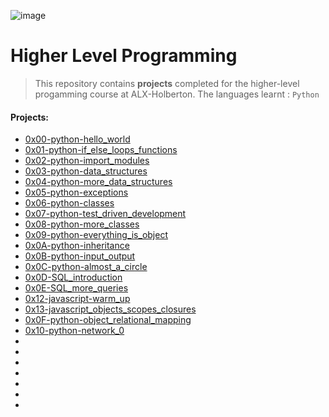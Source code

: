 ![image](https://user-images.githubusercontent.com/95341497/186491359-3441532c-78ff-4d8c-8aaa-95e69c0c0941.png)


# Higher Level Programming

> This repository contains **projects** completed for the higher-level progamming course at ALX-Holberton. The languages learnt : `Python`

#### Projects:

* [0x00-python-hello_world](https://github.com/jonyamagiri/alx-higher_level_programming/tree/master/0x00-python-hello_world)
* [0x01-python-if_else_loops_functions](https://github.com/jonyamagiri/alx-higher_level_programming/tree/master/0x01-python-if_else_loops_functions)
* [0x02-python-import_modules](https://github.com/jonyamagiri/alx-higher_level_programming/tree/master/0x02-python-import_modules)
* [0x03-python-data_structures](https://github.com/jonyamagiri/alx-higher_level_programming/tree/master/0x03-python-data_structures)
* [0x04-python-more_data_structures](https://github.com/jonyamagiri/alx-higher_level_programming/tree/master/0x04-python-more_data_structures)
* [0x05-python-exceptions](https://github.com/jonyamagiri/alx-higher_level_programming/tree/master/0x05-python-exceptions)
* [0x06-python-classes](https://github.com/jonyamagiri/alx-higher_level_programming/tree/master/0x06-python-classes)
* [0x07-python-test_driven_development](https://github.com/jonyamagiri/alx-higher_level_programming/tree/master/0x07-python-test_driven_development)
* [0x08-python-more_classes](https://github.com/jonyamagiri/alx-higher_level_programming/tree/master/0x08-python-more_classes)
* [0x09-python-everything_is_object](https://github.com/jonyamagiri/alx-higher_level_programming/tree/master/0x09-python-everything_is_object)
* [0x0A-python-inheritance](https://github.com/jonyamagiri/alx-higher_level_programming/tree/master/0x0A-python-inheritance)
* [0x0B-python-input_output](https://github.com/jonyamagiri/alx-higher_level_programming/tree/master/0x0B-python-input_output)
* [0x0C-python-almost_a_circle](https://github.com/jonyamagiri/alx-higher_level_programming/tree/master/0x0C-python-almost_a_circle)
* [0x0D-SQL_introduction](https://github.com/jonyamagiri/alx-higher_level_programming/tree/master/0x0D-SQL_introduction)
* [0x0E-SQL_more_queries](https://github.com/jonyamagiri/alx-higher_level_programming/tree/master/0x0E-SQL_more_queries)
* [0x12-javascript-warm_up](https://github.com/jonyamagiri/alx-higher_level_programming/tree/master/0x12-javascript-warm_up)
* [0x13-javascript_objects_scopes_closures]()
* [0x0F-python-object_relational_mapping]()
* [0x10-python-network_0]()
* []()
* []()
* []()
* []()
* []()
* []()
* []()
